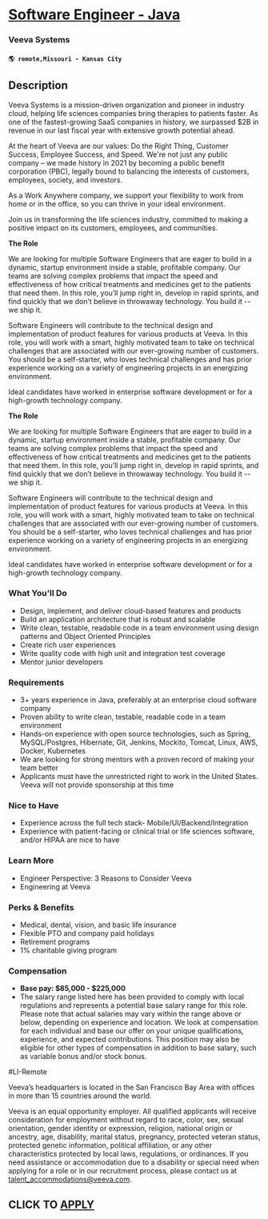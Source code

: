 # [Software Engineer - Java](https://www.remotewlb.com/apply/software-engineer-java-133172)  
### Veeva Systems  
#### `🌎 remote,Missouri - Kansas City`  

## Description

Veeva Systems is a mission-driven organization and pioneer in industry cloud, helping life sciences companies bring therapies to patients faster. As one of the fastest-growing SaaS companies in history, we surpassed $2B in revenue in our last fiscal year with extensive growth potential ahead.

  

At the heart of Veeva are our values: Do the Right Thing, Customer Success, Employee Success, and Speed. We're not just any public company – we made history in 2021 by becoming a public benefit corporation (PBC), legally bound to balancing the interests of customers, employees, society, and investors.

  

As a Work Anywhere company, we support your flexibility to work from home or in the office, so you can thrive in your ideal environment.

  

Join us in transforming the life sciences industry, committed to making a positive impact on its customers, employees, and communities.

  

 **The Role**

  

We are looking for multiple Software Engineers that are eager to build in a dynamic, startup environment inside a stable, profitable company. Our teams are solving complex problems that impact the speed and effectiveness of how critical treatments and medicines get to the patients that need them. In this role, you’ll jump right in, develop in rapid sprints, and find quickly that we don’t believe in throwaway technology. You build it -- we ship it.

Software Engineers will contribute to the technical design and implementation of product features for various products at Veeva. In this role, you will work with a smart, highly motivated team to take on technical challenges that are associated with our ever-growing number of customers. You should be a self-starter, who loves technical challenges and has prior experience working on a variety of engineering projects in an energizing environment.

Ideal candidates have worked in enterprise software development or for a high-growth technology company.

  

 **The Role**

  

We are looking for multiple Software Engineers that are eager to build in a dynamic, startup environment inside a stable, profitable company. Our teams are solving complex problems that impact the speed and effectiveness of how critical treatments and medicines get to the patients that need them. In this role, you’ll jump right in, develop in rapid sprints, and find quickly that we don’t believe in throwaway technology. You build it -- we ship it.

Software Engineers will contribute to the technical design and implementation of product features for various products at Veeva. In this role, you will work with a smart, highly motivated team to take on technical challenges that are associated with our ever-growing number of customers. You should be a self-starter, who loves technical challenges and has prior experience working on a variety of engineering projects in an energizing environment.

Ideal candidates have worked in enterprise software development or for a high-growth technology company.

  

### What You'll Do

* Design, implement, and deliver cloud-based features and products
* Build an application architecture that is robust and scalable
* Write clean, testable, readable code in a team environment using design patterns and Object Oriented Principles
* Create rich user experiences
* Write quality code with high unit and integration test coverage
* Mentor junior developers

  

### Requirements

* 3+ years experience in Java, preferably at an enterprise cloud software company
* Proven ability to write clean, testable, readable code in a team environment
* Hands-on experience with open source technologies, such as Spring, MySQL/Postgres, Hibernate, Git, Jenkins, Mockito, Tomcat, Linux, AWS, Docker, Kubernetes
* We are looking for strong mentors with a proven record of making your team better
* Applicants must have the unrestricted right to work in the United States. Veeva will not provide sponsorship at this time

  

### Nice to Have

* Experience across the full tech stack- Mobile/UI/Backend/Integration
* Experience with patient-facing or clinical trial or life sciences software, and/or HIPAA are nice to have

  

### Learn More

* Engineer Perspective: 3 Reasons to Consider Veeva
* Engineering at Veeva

  

### Perks & Benefits

* Medical, dental, vision, and basic life insurance
* Flexible PTO and company paid holidays
* Retirement programs
* 1% charitable giving program

  

### Compensation

*  **Base pay: $85,000 - $225,000**
* The salary range listed here has been provided to comply with local regulations and represents a potential base salary range for this role. Please note that actual salaries may vary within the range above or below, depending on experience and location. We look at compensation for each individual and base our offer on your unique qualifications, experience, and expected contributions. This position may also be eligible for other types of compensation in addition to base salary, such as variable bonus and/or stock bonus.

  

#LI-Remote

  

  

Veeva’s headquarters is located in the San Francisco Bay Area with offices in more than 15 countries around the world.

  

Veeva is an equal opportunity employer. All qualified applicants will receive consideration for employment without regard to race, color, sex, sexual orientation, gender identity or expression, religion, national origin or ancestry, age, disability, marital status, pregnancy, protected veteran status, protected genetic information, political affiliation, or any other characteristics protected by local laws, regulations, or ordinances. If you need assistance or accommodation due to a disability or special need when applying for a role or in our recruitment process, please contact us at talent_accommodations@veeva.com.

  
## CLICK TO [APPLY](https://www.remotewlb.com/apply/software-engineer-java-133172)

